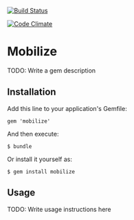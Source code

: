 [![Build Status](https://travis-ci.org/mobilize/mobilize.png?branch=master)](https://travis-ci.org/mobilize/mobilize)

[![Code Climate](https://codeclimate.com/repos/5228cc797e00a4686f016728/badges/1be30681e6c984b33eea/gpa.png)](https://codeclimate.com/repos/5228cc797e00a4686f016728/feed)

# Mobilize

TODO: Write a gem description

## Installation

Add this line to your application's Gemfile:

    gem 'mobilize'

And then execute:

    $ bundle

Or install it yourself as:

    $ gem install mobilize

## Usage

TODO: Write usage instructions here
